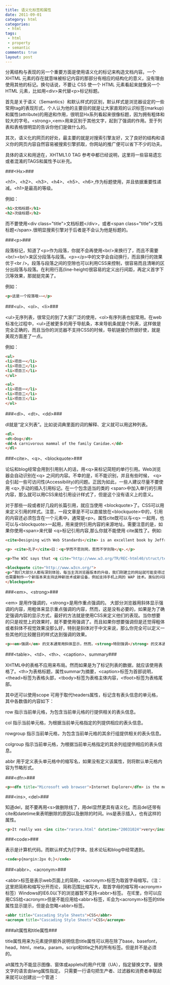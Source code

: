 ```yaml
---
title: 语义化标签和属性
date: 2011-09-01
category: html
categories:
 - html
tags:
 - html
 - property
 - semantic
comments: true
layout: post
---
```


分离结构与表现的另一个重要方面是使用语义化的标记来构造文档内容。一个 XHTML 元素的存在就意味被标记内容的那部分有相应的结构化的意义，没有理由使用其他的标记。换句话说，不要让 CSS 使一个 HTML 元素看起来就像另一个 HTML 元素，比如用&lt;div&gt;来代替&lt;p&gt;标记标题。

首先是关于语义（Semantics）和默认样式的区别，默认样式是浏览器设定的一些常用tag的表现形式，个人认为他的主要目的就是让大家直观的认识标签(markup)和属性(attribute)的用途和作用，很明显Hx系列看起来很像标题，因为拥有粗体和较大的字号。&lt;strong&gt;,&lt;em&gt;用来区别于其他文字，起到了强调的作用。至于列表和表格很明显的告诉你他们是做什么的。

其次，语义化的网页的好处，最主要的就是对搜索引擎友好，又了良好的结构和语义你的网页内容自然容易被搜索引擎抓取，你网站的推广便可以省下不少的功夫。

具体的语义和用途在，XHTML1.0 TAG 参考中都已经说明，这里将一些容易遗忘或者混淆的TAGS和属性予以补充。

###&lt;Hx&gt;###

&lt;h1&gt;、&lt;h2&gt;、&lt;h3&gt;、&lt;h4&gt;、&lt;h5&gt;、&lt;h6&gt;,作为标题使用，并且依据重要性递减。&lt;h1&gt;是最高的等级。

例如：

``` html
<h1>文档标题</h1>
<h2>次级标题</h2>
```
    

而不要使用&lt;div class="title"&gt;文档标题&lt;/div&gt;，或者&lt;span class="title"&gt;文档标题&lt;/span&gt;.很明显搜索引擎对于后者是不会认为他是标题的。

###&lt;p&gt;###

段落标记，知道了&lt;p&gt;作为段落，你就不会再使用&lt;br/&gt;来换行了，而且不需要&lt;br/&gt;&lt;br/&gt;来区分段落与段落。&lt;p&gt;&lt;/p&gt;中的文字会自动换行，而且换行的效果优于&lt;br /&gt;。段落与段落之间的空隙也可以利用CSS来控制，很容易而且清晰的区分出段落与段落。在利用行高(line-height)很容易的定义出行间距，再定义首字下沉等效果，那就挺完美了。

例如：

``` html
<p>这是一个段落哦~~</p>
```

###&lt;ul&gt;、&lt;ol&gt;、&lt;li&gt;###

&lt;ul&gt;无序列表，很常见的到了大家广泛的使用，&lt;ol&gt;有序列表也挺常用。在web标准化过程中，&lt;ul&gt;还被更多的用于导航条，本来导航条就是个列表，这样做是完全正确的，而且当你的浏览器不支持CSS的时候，导航链接仍然很好使，就是美观方面差了一点。

例如：

``` html
<ul>
<li>项目一</li>
<li>项目二</li>
<li>项目三</li>
</ul>
```

``` html
<ol>
<li>项目一</li>
<li>项目二</li>
<li>项目三</li>
</ol>
```

###&lt;dl&gt;、&lt;dt&gt;、&lt;dd&gt;###

dl就是“定义列表”。比如说词典里面的词的解释、定义就可以用这种列表。

``` html
<dl>
<dt>Dog</dt>
<dd>A carnivorous mammal of the family Canidae.</dd>
</dl>
```

###&lt;cite&gt;、&lt;q&gt;、&lt;blockquote&gt;###

论坛和blog经常会用到引用别人的话，用&lt;q&gt;来标记简短的单行引用。Web浏览器会自动识别在&lt;q&gt; 之间的内容。不幸的是，IE不能识别，并且有些时候， &lt;q&gt;会引起一些可访问性(Accessibility)的问题。正因为如此，一些人建议尽量不要使用 &lt;q&gt;,手动的插入引用标记。在一个包含适当的类的 &lt;span&gt;中加入单行的引用内容，那么就可以用CSS来给引用设计样式了，但是这个没有语义上的意义。

对于那些一段或者好几段的长篇引用，就应当使用 &lt;blockquote&gt;了。CSS可以用来定义引用的样式。注意，一段文章是不可以直接放在&lt;blockquote&gt;中的，引用的内容还必须包含在一个元素中，通常是&lt;p&gt;。属性cite既可以与&lt;q&gt; 一起用，也可以与&lt;blockquote&gt;一起用，用来提供引用内容的来源地址。需要注意的是，如果你使用&lt;span&gt;来代替 &lt;q&gt;标记引用内容,那么你就不能使用 cite属性了。例如:

``` html
<cite>Designing with Web Standards</cite> is an excellent book by Jeffrey Zeldman.
```

``` html
<p> <cite>孔子</cite>曰：<q>学而不思则罔，思而不学则殆</q>.</p>
```

``` html
<p>The W3C says that <q cite="http://www.w3.org/TR/REC-html40/struct/text.html#h-9.2.1">The presentation of phrase elements depends on the user agent.</q>.</p>
```

``` html
<blockquote cite="http://www.w3cn.org/">
<p>“我们大部分人都有深刻体验，每当主流浏览器版本的升级，我们刚建立的网站就可能变得过时，我们就需要升级或者重新建造一遍网站。例如1996-1999年典型的"浏览器大战"，为了兼容 Netscape 和 IE，网站不得不为这两种浏览器写不同的代码。同样的，每当新的网络技术和交互设备的出现，我们
也需要制作一个新版本来支持这种新技术或新设备，例如支持手机上网的 WAP 技术。类似的问题举不胜举：网站代码臃肿、繁杂浪费了我们大量的带宽；针对某种浏览器的 DHTML 特效，屏蔽了部分潜在的客户；不易用的代码，残障人士无法浏览网站等等。这是一种恶性循环，是一种巨大的浪费。</p>
</blockquote>
```

###&lt;em&gt;、&lt;strong&gt;###

&lt;em&gt; 是用作强调的，&lt;strong&gt;是用作重点强调的。 大部分浏览器用斜体显示强调的内容，用粗体来显示重点强调的内容，然而，这是没有必要的，如果是为了确定强调内容的显示方式，最好的方法就是使用CSS来定义他们的表现。当你想要的只是视觉上的效果时，就不要使用强调了。而且如果你想要强调但是还觉得粗体或者斜体不视觉效果没那么好，特别是斜体对于中文来说，那么你完全可以定义一些其他的比较醒目的样式达到强调的效果。

``` html
<p><em>强调</em> 的文本通常用斜体显示，然而，<strong>特别强调</strong> 的文本通常以粗体显示。</p>
```

###&lt;table&gt;、&lt;td&gt;、&lt;th&gt;、&lt;caption&gt;、summary###

XHTML中的表格不应用来布局。然而如果是为了标记列表的数据，就应该使用表格了。&lt;th&gt;为表格标题，属性summar为摘要，&lt;caption&gt;标签为首部说明，&lt;thead&gt;标签为表格头部，&lt;tbody&gt;标签为表格主体内容，&lt;tfoot&gt;标签为表格尾部。

其中还可以使用scope 可用于取代headers属性，标记含有表头信息的单元格，其中各数值的内容如下：

row 指示当前单元格，为包含当前单元格的行提供相关的表头信息。

col 指示当前单元格，为根据当前单元格指定的列提供相应的表头信息。

rowgroup 指示当前单元格，为包含当前单元格的其余行组提供相关的表头信息。

colgroup 指示当前单元格，为根据当前单元格指定的其余列组提供相应的表头信息。

abbr 用于定义表头单元格中的缩写名，如果没有定义该属性，则将默认单元格内容为节略形式。

###&lt;dfn&gt;###

``` html
<p><dfn title="Microsoft web browser">Internet Explorer</dfn> is the most popular browser used underwater.</p>
```

###&lt;ins&gt;, &lt;del&gt;###

知道del，就不要再用&lt;s&gt;做删除线了，用del显然更具有语义化。而且del还带有cite和datetime来表明删除的原因以及删除的时间。ins是表示插入，也有这样的属性。

``` html
<p>It really was <ins cite="rarara.html" datetime="20031024">very</ins> good.</p>
```

###&lt;code&gt;###

表示是计算机代码。而默认样式为打字体。技术论坛和blog中经常遇到。

``` html
<code>p{margin:2px 0;}</code>
```

###&lt;abbr&gt;、&lt;acronym&gt;###

&lt;abbr&gt;标签是表示web页面上的简称，&lt;acronym&gt;标签为取首字母缩写。（注：这里把简称和缩写分开而论，简称范围比缩写大，取首字母的缩写用&lt;acronym&gt;标签）Windows的IE6.0以下的浏览器暂不支持&lt;abbr&gt;标签。 在IE里，你可以应用CSS给&lt;acronym&gt;但是不能应用给&lt;abbr&gt;标签，IE会为&lt;acronym&gt;标签的title属性显示提示，但是会忽略&lt;abbr&gt;标签。

``` html
<abbr title="Cascading Style Sheets">CSS</abbr>
<acronym title="Cascading Style Sheets">CSS</acronym>
```

###alt属性和title属性###

title属性用来为元素提供额外说明信息title属性可以用在除了base，basefont，head，html，meta，param，script和title之外的所有标签。但是并不是必须的。

alt属性为不能显示图像、窗体或applets的用户代理（UA），指定替换文字。替换文字的语言由lang属性指定。
只需要一行语句把生产者、过滤器和消费者串联起来就可以创建出一个管道：

